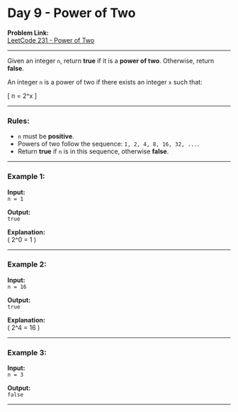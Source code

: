 # Day 9 - Power of Two

**Problem Link:**  
[LeetCode 231 - Power of Two](https://leetcode.com/problems/power-of-two/)

---

Given an integer `n`, return **true** if it is a **power of two**. Otherwise, return **false**.

An integer `n` is a power of two if there exists an integer `x` such that:

\[
n = 2^x
\]

---

### Rules:

- `n` must be **positive**.
- Powers of two follow the sequence: `1, 2, 4, 8, 16, 32, ...`.
- Return **true** if `n` is in this sequence, otherwise **false**.

---

### Example 1:

**Input:**  
`n = 1`

**Output:**  
`true`

**Explanation:**  
\( 2^0 = 1 \)

---

### Example 2:

**Input:**  
`n = 16`

**Output:**  
`true`

**Explanation:**  
\( 2^4 = 16 \)

---

### Example 3:

**Input:**  
`n = 3`

**Output:**  
`false`

---
